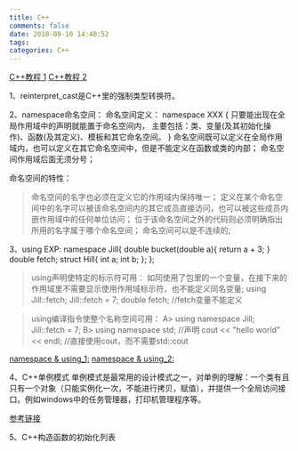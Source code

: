 ```yaml
---
title: C++
comments: false
date: 2018-09-10 14:40:52
tags:
categories: C++
---
```


[C++教程 1](http://c.biancheng.net/cplus/)
[C++教程 2](http://www.runoob.com/cplusplus/cpp-tutorial.html)



1、reinterpret\_cast是C++里的强制类型转换符。

2、namespace命名空间：
   命名空间定义：
   namespace XXX {
       只要能出现在全局作用域中的声明就能置于命名空间内，
       主要包括：类、变量(及其初始化操作)、函数(及其定义)、模板和其它命名空间。
   }
   命名空间既可以定义在全局作用域内，也可以定义在其它命名空间中，但是不能定义在函数或类的内部；
   命名空间作用域后面无须分号；

   命名空间的特性：
   > 命名空间的名字也必须在定义它的作用域内保持唯一；
     定义在某个命名空间中的名字可以被该命名空间内的其它成员直接访问，也可以被这些成员内嵌作用域中的任何单位访问；
     位于该命名空间之外的代码则必须明确指出所用的名字属于哪个命名空间；
   > 命名空间可以是不连续的;


3、using
   EXP:
	namespace Jill{
		double bucket(double a){ return a + 3; }
		double fetch;
		struct Hill{
			int a;
			int b;
		};
	};

   > using声明使特定的标示符可用：
     如同使用了包里的一个变量，在接下来的作用域里不需要显示使用作用域标示符，也不能定义同名变量;
	using Jill::fetch;
	Jill::fetch = 7;
	double fetch;  //fetch变量不能定义

   > using编译指令使整个名称空间可用：
     A> using namespace Jill;
	Jill::fetch = 7;
     B> using namespace std;            //声明
        cout << "hello world" << endl;  //直接使用cout，而不需要std::cout


   [namespace & using\_1:](https://blog.csdn.net/u010003835/article/details/47402549)
   [namespace & using\_2:](https://blog.csdn.net/fengbingchun/article/details/78575978)


4、C++单例模式
   单例模式是最常用的设计模式之一，对单例的理解：一个类有且只有一个对象（只能实例化一次，不能进行拷贝，赋值），并提供一个全局访问接口。例如windows中的任务管理器，打印机管理程序等。
  
   [参考链接](https://www.cnblogs.com/chengkeke/p/5417371.html)

5、C++构造函数的初始化列表
